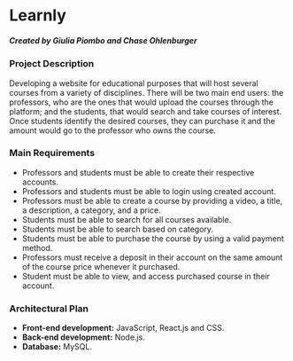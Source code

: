 # Learnly
##### Created by Giulia Piombo and Chase Ohlenburger

### Project Description
Developing a website for educational purposes that will host several courses from a variety of disciplines. There will be two main end users: the professors, who are the ones that would upload the courses through the platform; and the students, that would search and take courses of interest. Once students identify the desired courses, they can purchase it and the amount would go to the professor who owns the course.

### Main Requirements
* Professors and students must be able to create their respective accounts.
* Professors and students must be able to login using created account. 
* Professors must be able to create a course by providing a video, a title, a description, a category, and a price.
* Students must be able to search for all courses available.
* Students must be able to search based on category.
* Students must be able to purchase the course by using a valid payment method. 
* Professors must receive a deposit in their account on the same amount of the course price whenever it purchased.
* Student must be able to view, and access purchased course in their account. 

### Architectural Plan
* **Front-end development:** JavaScript, React.js and CSS. 
* **Back-end development:** Node.js.
* **Database:** MySQL.
